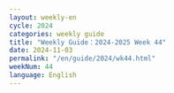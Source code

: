 ```yaml
---
layout: weekly-en
cycle: 2024
categories: weekly guide
title: "Weekly Guide：2024-2025 Week 44"
date: 2024-11-03
permalink: "/en/guide/2024/wk44.html"
weekNum: 44
language: English
---
```

